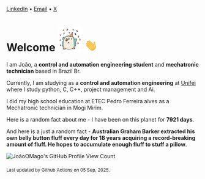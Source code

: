 [LinkedIn](https://www.linkedin.com/in/joão-pedro-gozzoli-b95641301/) &bull;
[Email](joaopedrogozzoli@gmail.com) &bull;
[X](https://x.com/jpp12prado)

# Welcome <img src="happy.gif" height="64px" /> <img src="wave.gif" height="32px" />

I am João, a  **control and automation engineering student** and **mechatronic technician** based in Brazil Br.

Currently, I am studying as a **control and automation engineering** at [Unifei](https://unifei.edu.br) where I study python, C, C++, project management and Ai.

I did my high school education at ETEC Pedro Ferreira alves as a Mechatronic technician in Mogi Mirim.

Here is a random fact about me - I have been on this planet for **7921 days**.

And here is a just a random fact -  **Australian Graham Barker extracted his own belly button fluff every day for 18 years acquiring a record-breaking amount of fluff. He hopes to accumulate enough fluff to stuff a pillow**.

![JoãoOMago's GitHub Profile View Count](https://komarev.com/ghpvc/?username=JoaoOMago)

<sub>Last updated by Github Actions on 05 Sep, 2025.</sub>
